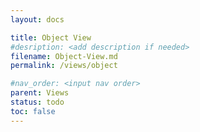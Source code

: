 ```yaml
---
layout: docs

title: Object View
#desription: <add description if needed>
filename: Object-View.md
permalink: /views/object

#nav_order: <input nav order>
parent: Views
status: todo
toc: false
---
```

